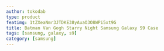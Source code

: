 ```yaml
---
author: tokodab
type: product
featimg: 1tZXeaNmr3JTDKE38yAuaO3O8WPi5xt9G
title: Batman Van Gogh Starry Night Samsung Galaxy S9 Case
tags: [samsung, galaxy, s9]
category: [samsung]
---
```

